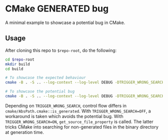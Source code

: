 # CMake GENERATED bug

A minimal example to showcase a potential bug in CMake.

## Usage

After cloning this repo to `$repo-root`, do the following:

```bash
cd $repo-root
mkdir build
cd build

# To showcase the expected behaviour
cmake -B . -S .. --log-context --log-level DEBUG -DTRIGGER_WRONG_SEARCH:BOOL=OFF

# To showcase the potential bug
cmake -B . -S .. --log-context --log-level DEBUG -DTRIGGER_WRONG_SEARCH:BOOL=ON
```

Depending on `TRIGGER_WRONG_SEARCH`, control flow differs in `cmake/AbsPath.cmake::is_generated`.
With `TRIGGER_WRONG_SEARCH=OFF`, a workaround is taken which avoids the potential bug.
With `TRIGGER_WRONG_SEARCH=ON`, `get_source_file_property` is called.
The latter tricks CMake into searching for non-generated files in the binary directory at generation time.
